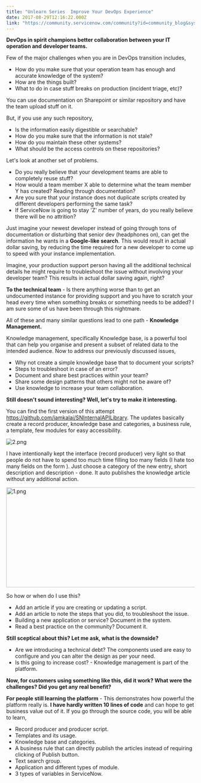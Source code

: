 ```yaml
---
title: "Unlearn Series  Improve Your DevOps Experience"
date: 2017-08-29T12:16:22.000Z
link: "https://community.servicenow.com/community?id=community_blog&sys_id=82dde6e9dbd0dbc01dcaf3231f961902"
---
```

<p><strong>DevOps in spirit champions better collaboration between your IT operation and developer teams.</strong></p><p></p><p>Few of the major challenges when you are in DevOps transition includes,</p><p></p><ul><li>How do you make sure that your operation team has enough and accurate knowledge of the system?</li><li>How are the things built?</li><li>What to do in case stuff breaks on production (incident triage, etc)?</li></ul><p></p><p>You can use documentation on Sharepoint or similar repository and have the team upload stuff on it.</p><p></p><p>But, if you use any such repository,</p><p></p><ul><li>Is the information easily digestible or searchable?</li><li>How do you make sure that the information is not stale?</li><li>How do you maintain these other systems?</li><li>What should be the access controls on these repositories?</li></ul><p></p><p>Let's look at another set of problems.</p><p></p><ul><li>Do you really believe that your development teams are able to completely reuse stuff?</li><li>How would a team member X able to determine what the team member Y has created? Reading through documentation?</li><li>Are you sure that your instance does not duplicate scripts created by different developers performing the same task?</li><li>If ServiceNow is going to stay 'Z' number of years, do you really believe there will be no attrition?</li></ul><p></p><p>Just imagine your newest developer instead of going through tons of documentation or disturbing that senior dev (headphones on), can get the information he wants in a <strong>Google-like search</strong>. This would result in actual dollar saving, by reducing the time required for a new developer to come up to speed with your instance implementation.</p><p></p><p>Imagine, your production support person having all the additional technical details he might require to troubleshoot the issue without involving your developer team? This results in actual dollar saving again, right?</p><p></p><p><strong>To the technical team</strong> - Is there anything worse than to get an undocumented instance for providing support and you have to scratch your head every time when something breaks or something needs to be added? I am sure some of us have been through this nightmare.</p><p></p><p>All of these and many similar questions lead to one path - <strong>Knowledge Management.</strong></p><p></p><p>Knowledge management, specifically Knowledge base, is a powerful tool that can help you organise and present a subset of related data to the intended audience. Now to address our previously discussed issues,</p><p></p><ul><li>Why not create a simple knowledge base that to document your scripts?</li><li>Steps to troubleshoot in case of an error?</li><li>Document and share best practices within your team?</li><li>Share some design patterns that others might not be aware of?</li><li>Use knowledge to increase your team collaboration.</li></ul><p></p><p><strong>Still doesn't sound interesting? Well, let's try to make it interesting.</strong></p><p></p><p>You can find the first version of this attempt <a title="ithub.com/iamkalai/SNInternalAPILibrary" href="https://github.com/iamkalai/SNInternalAPILibrary">https://github.com/iamkalai/SNInternalAPILibrary</a>. The updates basically create a record producer, knowledge base and categories, a business rule, a template, few modules for easy accessibility.</p><p></p><p><img   alt="2.png" class="image-1 jive-image" src="93bf9f31dbd01704ed6af3231f9619bd.iix" style="height: auto;"/></p><p></p><p>I have intentionally kept the interface (record producer) very light so that people do not have to spend too much time filling too many fields (I hate too many fields on the form <span __jive_emoticon_name="happy" __jive_macro_name="emoticon" class="jive_emote jive_macro" data-renderedposition="1257.599365234375_7.997159004211426_16_16" src="/8.0.4.21bdc7e/images/emoticons/happy.png"></span>). Just choose a category of the new entry, short description and description - done. It auto publishes the knowledge article without any additional action.</p><p></p><p><img   alt="1.png" class="image-2 jive-image" src="0be3c102db90130468c1fb651f961980.iix" style="width: 620px; height: 267px;"/></p><p></p><p>So how or when do I use this?</p><p></p><ul><li>Add an article if you are creating or updating a script.</li><li>Add an article to note the steps that you did, to troubleshoot the issue.</li><li>Building a new application or service? Document in the system.</li><li>Read a best practice on the community? Document it.</li></ul><p></p><p><strong>Still sceptical about this? Let me ask, what is the downside?</strong></p><p></p><ul><li>Are we introducing a technical debt? The components used are easy to configure and you can alter the design as per your need.</li><li>Is this going to increase cost? - Knowledge management is part of the platform.</li></ul><p></p><p><strong>Now, for customers using something like this, did it work? What were the challenges? Did you get any real benefit?</strong></p><p></p><p><strong>For people still learning the platform</strong> - This demonstrates how powerful the platform really is. <strong>I have hardly written 10 lines of code</strong> and can hope to get business value out of it. If you go through the source code, you will be able to learn,</p><p></p><ul><li>Record producer and producer script.</li><li>Templates and its usage.</li><li>Knowledge base and categories.</li><li>A business rule that can directly publish the articles instead of requiring clicking of Publish button.</li><li>Text search group.</li><li>Application and different types of module.</li><li>3 types of variables in ServiceNow.</li></ul>
